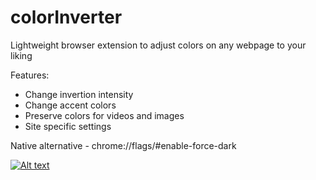 # colorInverter

Lightweight browser extension to adjust colors on any webpage to your liking

Features:
* Change invertion intensity
* Change accent colors
* Preserve colors for videos and images
* Site specific settings

Native alternative - chrome://flags/#enable-force-dark

[![Alt text](https://img.youtube.com/vi/JM6lTfOpwxU/0.jpg)](https://www.youtube.com/watch?v=JM6lTfOpwxU)
